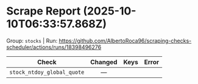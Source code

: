 # Scrape Report (2025-10-10T06:33:57.868Z)

Group: `stocks`  |  Run: https://github.com/AlbertoRoca96/scraping-checks-scheduler/actions/runs/18398496276

| Check | Changed | Keys | Error |
|---|:---:|:--|:--|
| `stock_ntdoy_global_quote` | — |  |  |
